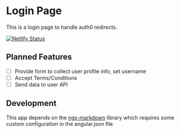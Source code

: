 # Login Page

This is a login page to handle auth0 redirects.

[![Netlify Status](https://api.netlify.com/api/v1/badges/af23dfa8-2e5d-40c7-be94-58a7c835a180/deploy-status)](https://app.netlify.com/sites/biosimulations-login/deploys)

## Planned Features

- [ ] Provide form to collect user profile info, set username
- [ ] Accept Terms/Conditions
- [ ] Send data to user API

## Development

This app depends on the [ngx-markdown](https://github.com/jfcere/ngx-markdown) library which requires some custom configuration in the angular.json file
